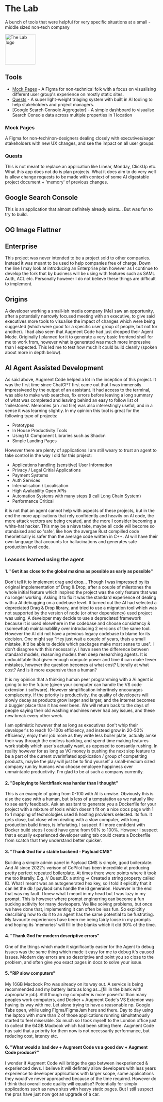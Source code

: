 # The Lab
A bunch of tools that were helpful for very specific situations at a small - middle sized non-tech company

<img src="https://github.com/user-attachments/assets/72ce10f2-85c0-458d-8c27-9a57076faaa0" alt="The Lab logo" width="100" />

## Tools
- [Mock Pages](#) - A Figma for non-technical folk with a focus on visualising different user group's experience on mostly static sites.
- [Quests](#) - A super light-weight triaging system with built in AI tooling to help stakeholders and project managers.
- [Google Search Console Aggregator] - A simple dashboard to visualise Search Console data across multiple properties in 1 location


### Mock Pages
A Figma for non-tech/non-designers dealing closely with executives/eager stakeholders with new UX changes, and see the impact on all user groups. 

### Quests
This is not meant to replace an application like Linear, Monday, ClickUp etc. What this app does not do is plan projects. What it does aim to do very well is allow change requests to be made with context of some AI digestable project document + 'memory' of previous changes. 

## Google Search Console
This is an application that almost definitely already exists... But was fun to try to build.

## OG Image Flattner

## Enterprise 
This project was never intended to be a project sold to other companies. Instead it was meant to be used to help companies free of charge. Down the line I may look at introducing an Enterprise plan however as I continue to develop the fork that by business will be using with features such as SAML Auth, ACL etc. Personally however I do not believe these things are difficult to implement.

## Origins
A developer working a small-ish media company (Me) saw an opportunity, after a potentially narrowly focused meeting with an executive, to give said executives more tools to visualise the impact of changes which were being suggested (which were good for a specific user group of people, but not for another). I had also seen that Augment Code had just dropped their Agent Mode. Originally I planned for it to generate a very basic frontend shell for me to work from, however what is generated was much more impressive than I expected. This led me to test how much it could build cleanly (spoken about more in depth below).

## AI Agent Assisted Development 
As said above, Augment Code helped a lot in the inception of this project. It was the first time since ChatGPT first came out that I was immensily impressiveed by the output of an assistant. It had access to the terminal, was able to make web searches, fix errors before leaving a long summary of what was completed and leaving behind an easy to follow list of 'milestones'. Memories (an .md file) was also interestingly useful, and in a sense it was learning slightly. In my opinion this tool is great for the following type of projects:

- Prototypes
- In House Productivity Tools
- Using UI Component Libraries such as Shadcn
- Simple Landing Pages

However there are plenty of applications I am still weary to trust an agent to take control in the way I did for this project:

- Applications handling (sensitive) User Information
- Privacy / Legal Critial Applications
- Payment Systems
- Auth Services
- Internalisation / Localisation
- High Avaliability Open APIs
- Automation Systems with many steps (I call Long Chain System)
- Performance Critical

it is not that an agent cannot help with aspects of these projects, but in the end the more applications that rely confidently and heavily on AI code, the more attack vectors are being created, and the more I consider becoming a white-hat hacker. This may be a niave take, maybe all code will become so standaised and so 'safe', like how the avergae Rust compilled code theorietically is safer than the average code written in C++. AI will have their own language that accounts for hallucinations and generates safe production level code. 

### Leasons learned using the agent

#### 1. "Get it as close to the global maxima as possible as early as possible"
Don't tell it to implement drag and drop... Though I was impressed by its original impplementation of Drag & Drop, after a couple of milestones the whole initial feature which inspired the project was the only feature that was no longer working. Asking it to fix it was the standard experience of dealing with a AI debugging on a codebase level. It turned out the AI had selected a depreciated Drag & Drop library, and tried to use a migration tool which was not supported by the version of node (or other dependency) used  project was using. A developer may decide to use a depreciated framework because it is used elsewhere in the codebase and choose consistency & (somewhat) maintainablility over introducing 2 versions of the same tool. However the AI did not have a previous legacy codebase to blame for its decision. One might say "Hey just wait a couple of years, thats a small mistake, it'd be able to decide which packages make most sense to use". I don't disagree with this necessarily. I have seen the difference between standard models, reasoning models then deep researching agents. It is undoubltable that given enough compute power and time it can make fewer mistakes, however the question becomes at what cost? Literally at what cost? And is it more expensive than a human?

It is my opinion that a thinking human peer programming with a Ai agent is going to be the future (given your computer can handle the VS code extension / software). However simplification inheritnely encourages complacenty. If the priority is productivity, the quality of developers will slowly decay as products grow larger and larger, and the internet becomes a buggier place than it has ever been. We will return back to the days of people saying their old washing machines never had any issues, and these new break every other week.

I am optimistic however that as long as executives don't whip their developer's to reach 10-100x efficiency, and instead grow in 20-50% efficiency, enjoy their job more as they write less boiler plate, actually amke their way through the endless backlog, and spend time making features work stabily which user's actually want, as opposed to consantly rushing. In reality however for as long as VC money is pushing the next slop feature to be a part of the current overinflated appkication / group of competiting products, maybe the play will just be to find yourself a small-medium sized company run by humans who choose employee happiness over unmaintable productivity. I'm glad to be at such a company currently.

#### 2. "Deploying to Northflank was harder than I thought"
This is an example of going from 0-100 with AI is unwise. Obviously this is also the case with a human, but is less of a tempatation as we natually like to see early feedback. Ask an assitant to generate you a Dockerfile for your project with a mixture of tools which doesn't fit on a nice docs page with 1 to 1 mapping of technologies used & hosting providers selected. Its fun. It gets close, but close when dealing with a slow computer, with long production build times, is infuriating. I suspect if I more confident with Docker build steps I could have gone from 90% to 100%. However I suspect that a equally experienced developer using tab could create a Dockerfile from scatch that they understand better quicker.

#### 3. "Thank God for a stable backend - Payload CMS"
Building a simple admin panel in Payload CMS is simple, good boilerplate. And AI since 2022's verison of CoPilot has been incredible at producing pretty perfect repeated boilerplate. At times there were points where it took me too literally. E.g. // Quest.ID: a string -> Created a string property called ID. What I meant was an autogenerated hex key, so I told it eplicitly that it can let the db / paylaod cms handle the id generaion. However in the end that was my fault. I knew what I meant in my head but I was lazy in my prompt. This is however where prompt enginerring can become a fun sucking acitivity for many devleopers. We like solving problems, but once we have done that, implementing it can often be less fun. So explicitly describing how to do it to an agent has the same potential to be fustrating. My favourite experiences have been me being fairly loose in my prompts and hoping its 'memories' will fill in the blanks which it did 90% of the time. 

#### 4. "Thank God for modern descriptive errors"
One of the things which made it significantly easier for the Agent to debug issues was the same thing which made it easy for me to debug it's caused issues. Modern day errors are so descriptive and point you so close to the problem, and often give you exact pages in docs to solve your issue.

#### 5. "RIP slow computers"
My 16GB Macbook Pro was already on its way out. A service is being recommended and my battery lasts as long as...[fill in the blank with appropriate job]. Still though my computer is more powerful than many peoples work computers, and Docker + Augment Code's VS Extenion was having its way with me. Let alone trying to have a reasonable np. Google Tabs open, while using Figma/FigmaJam here and there. Day to day using the laptop with more than 2 of those applications running simultatnously started to feel miserable. So much so I took myself to the London office just to collect the 64GB Macbook which had been sitting there. Augment Code has said that a priority for them now is not necessarily performance, but reducing cost, latency etc. 

#### 6. "What would a bad dev + Augment Code vs a good dev + Augment Code produce?"
I wonder if Augment Code will bridge the gap between inexperienced & experienced devs. I believe it will defintely allow developers with less years experience to developer applications with larger scope, some applications they would've never approached because of the time required. However do I think that overall code quality will equalise? Potentially for simply applications such as news sites with heavy static pages. But I still suspect the pros have just now got an upgrade of a car. 
